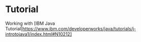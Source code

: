 # Tutorial
Working with [IBM Java Tutorial|https://www.ibm.com/developerworks/java/tutorials/j-introtojava1/index.html#N10212]
